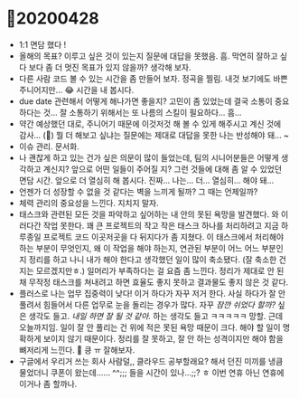 # 🌿20200428

* 1:1 면담 했다 !
* 올해의 목표? 이루고 싶은 것이 있는지 질문에 대답을 못했음. 흠. 막연히 잘하고 싶다 보다 좀 더 멋진 목표가 있지 않을까? 생각해 보자. 
* 다른 사람 코드 볼 수 있는 시간을 좀 만들어 보자. 정곡을 찔림. 내것 보기에도 바쁜 주니어지만... 😂 시간을 내 봅시다.
* due date 관련해서 어떻게 해나가면 좋을지? 고민이 좀 있었는데 결국 소통이 중요하다는 것... 잘 소통하기 위해서는 또 나름의 스킬이 필요하다... 흠...
* 약간 예상했던 대로, 주니어기 때문에 이것저것 해 볼 수 있게 해주시고 계신 것에 감사... (🙏) 뭘 더 해보고 싶냐는 질문에는 제대로 대답을 못한 나는 반성해야 돼... ~ 
* 이슈 관리. 문서화.
* 나 괜찮게 하고 있는 건가 싶은 의문이 많이 들었는데, 팀의 시니어분들은 어떻게 생각하고 계신지? 앞으로 어떤 일들이 주어질 지? 그런 것들에 대해 좀 알 수 있었던 면담 시간. 앞으로 더 열심히 해 봅시다. 진짜... 나는... 더... 열심히... 해야 돼...
* 언젠가 더 성장할 수 없을 것 같다는 벽을 느끼게 될까? 그 때는 언제일까?
* 체력 관리의 중요성을 느낀다. 지치지 말자.
* 태스크와 관련된 모든 것을 파악하고 싶어하는 내 안의 못된 욕망을 발견했다. 와 이러다간 작업 못한다. 꽤 큰 프로젝트의 작고 작은 태스크 하나를 처리하려고 지금 하루종일 프로젝트 코드 이곳저곳을 다 뒤지다가 좀 지쳤다. 이 태스크에서 처리해야 하는 부분이 무엇인지, 왜 이 작업을 해야 하는지, 연관된 부분이 어느 어느 부분인지 정리를 하고 나니 내가 해야 한다고 생각했던 일이 많이 축소됐다. (잘 축소한 건지는 모르겠지만ㅎ.) 일머리가 부족하다는 걸 요즘 좀 느낀다. 정리가 제대로 안 된 채 무작정 태스크를 쳐내려고 하면 효율도 좋지 못하고 결과물도 좋지 않은 것 같다. 
* 플러스로 나는 업무 집중력이 낮다! 이거 하다가 자꾸 저거 한다. 사실 하다가 잘 안 풀려서 힘들어서 다른 업무로 눈을 돌리는 경우가 많다. 자꾸 *잠깐 쉬었다 할까?* 싶은 생각도 들고. *내일 하면 잘 될 것 같아.* 하는 생각도 들고 ㅋㅋㅋㅋㅋ 망할. 근데 오늘까지임. 일이 잘 안 풀리는 건 위에 적은 못된 욕망 때문이 크다. 해야 할 일이 명확하게 보이지 않기 때문이다. 정리를 잘 못하고, 잘 안 하는 성격이지만 해야 함을 뼈저리게 느낀다. 🦴 킁 ㅠ 잘해보자. 
* 구글에서 우리거 쓰는 회사 사람덜,, 클라우드 공부할래요? 해서 던진 미끼를 냉큼 물었더니 쿠폰이 왔는데...... ^^;;; 들을 시간이 있나...;;? ㅎ 이번 연휴 아닌 연휴에 이거나 좀 할까나.